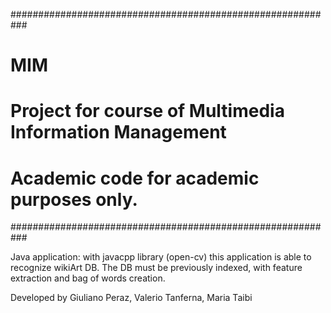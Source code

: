 ###########################################################
# MIM                                                     #
# Project for course of Multimedia Information Management #
#                                                         #
# Academic code for academic purposes only.               #
###########################################################

Java application: with javacpp library (open-cv) this application is able to recognize wikiArt DB. The DB must be previously indexed, with feature extraction and bag of words creation.

Developed by Giuliano Peraz, Valerio Tanferna, Maria Taibi
